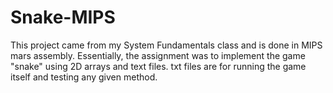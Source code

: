 # Snake-MIPS
This project came from my System Fundamentals class and is done in MIPS mars assembly. Essentially, the assignment was to implement the game "snake" using 2D arrays and text files.
txt files are for running the game itself and testing any given method.
